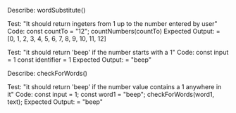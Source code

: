 Describe: wordSubstitute()

Test: "It should return ingeters from 1 up to the number entered by user"
Code:
const countTo = "12";
countNumbers(countTo)
Expected Output: = [0, 1, 2, 3, 4, 5, 6, 7, 8, 9, 10, 11, 12]

Test: "it should return 'beep' if the number starts with a 1"
Code:
const input = 1
const identifier = 1
Expected Output: = "beep"

Describe: checkForWords()

Test: "it should return 'beep' if the number value contains a 1 anywhere in it"
Code:
const input = 1;
const word1 = "beep";
checkForWords(word1, text);
Expected Output: = "beep"